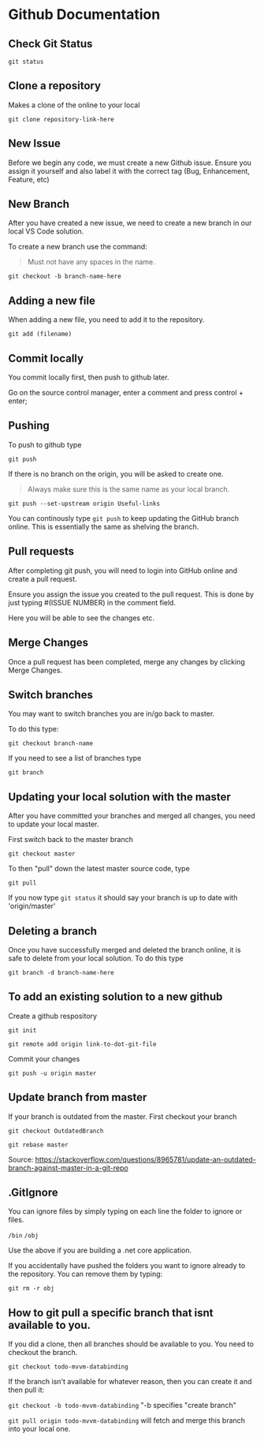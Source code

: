 # Github Documentation

## Check Git Status
``` git status ```

## Clone a repository
Makes a clone of the online to your local

```git clone repository-link-here```

## New Issue

Before we begin any code, we must create a new Github issue. Ensure you assign it yourself and also label it with the correct tag (Bug, Enhancement, Feature, etc)

## New Branch
After you have created a new issue, we need to create a new branch in our local VS Code solution.

To create a new branch use the command:
>Must not have any spaces in the name.

``` git checkout -b branch-name-here ```

## Adding a new file

When adding a new file, you need to add it to the repository.

```git add (filename)```

## Commit locally
You commit locally first, then push to github later.

Go on the source control manager, enter a comment and press control + enter;

## Pushing
To push to github type 

```git push```

If there is no branch on the origin, you will be asked to create one.
>Always make sure this is the same name as your local branch.

```git push --set-upstream origin Useful-links```

You can continously type ``git push`` to keep updating the GitHub branch online. This is essentially the same as shelving the branch.

## Pull requests
After completing git push, you will need to login into GitHub online and create a pull request.

Ensure you assign the issue you created to the pull request. This is done by just typing #(ISSUE NUMBER) in the comment field. 

Here you will be able to see the changes etc.

## Merge Changes
Once a pull request has been completed, merge any changes by clicking Merge Changes.

## Switch branches
You may want to switch branches you are in/go back to master. 

To do this type:

``git checkout branch-name``

If you need to see a list of branches type 

``git branch``

## Updating your local solution with the master

After you have committed your branches and merged all changes, you need to update your local master. 

First switch back to the master branch

``git checkout master``

To then "pull" down the latest master source code, type

``git pull``

If you now type ``git status`` it should say your branch is up to date with 'origin/master'

## Deleting a branch

Once you have successfully merged and deleted the branch online, it is safe to delete from your local solution. To do this type

``git branch -d branch-name-here``

## To add an existing solution to a new github 

Create a github respository

``git init``

``git remote add origin link-to-dot-git-file``

Commit your changes

``git push -u origin master``

## Update branch from master

If your branch is outdated from the master. First checkout your branch 

``git checkout OutdatedBranch``

``git rebase master``

Source: https://stackoverflow.com/questions/8965781/update-an-outdated-branch-against-master-in-a-git-repo


## .GitIgnore

You can ignore files by simply typing on each line the folder to ignore or files.

``/bin``
``/obj``

Use the above if you are building a .net core application.

If you accidentally have pushed the folders you want to ignore already to the repository. You can remove them by typing:

``git rm -r obj``



## How to git pull a specific branch that isnt available to you.

If you did a clone, then all branches should be available to you. You need to checkout the branch.

``git checkout todo-mvvm-databinding``

If the branch isn't available for whatever reason, then you can create it and then pull it:

``git checkout -b todo-mvvm-databinding`` "-b specifies "create branch"

``git pull origin todo-mvvm-databinding`` will fetch and merge this branch into your local one.

